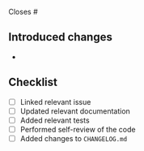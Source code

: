 <!-- Reference any GitHub issues resolved by this PR -->

Closes #

## Introduced changes

<!-- A brief description of the changes -->

-

## Checklist

<!-- Make sure all of these are complete -->

- [ ] Linked relevant issue
- [ ] Updated relevant documentation
- [ ] Added relevant tests
- [ ] Performed self-review of the code
- [ ] Added changes to `CHANGELOG.md`
